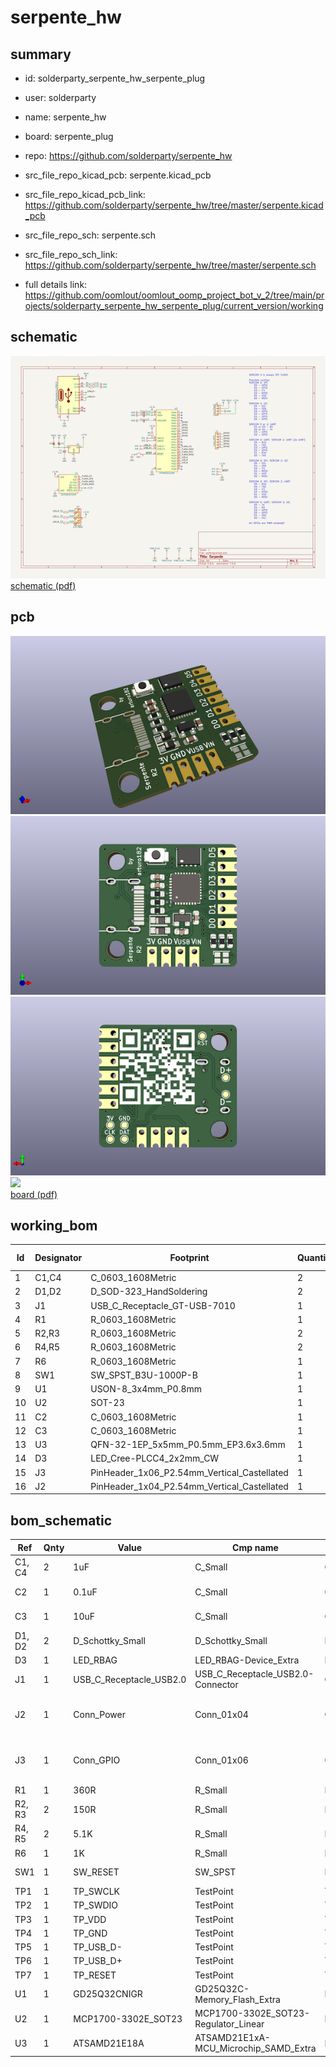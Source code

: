 # serpente_hw
 
## summary 
* id: solderparty_serpente_hw_serpente_plug
* user: solderparty
* name: serpente_hw
* board: serpente_plug
* repo: https://github.com/solderparty/serpente_hw
* src_file_repo_kicad_pcb: serpente.kicad_pcb
* src_file_repo_kicad_pcb_link: https://github.com/solderparty/serpente_hw/tree/master/serpente.kicad_pcb


* src_file_repo_sch: serpente.sch
* src_file_repo_sch_link: https://github.com/solderparty/serpente_hw/tree/master/serpente.sch
* full details link: https://github.com/oomlout/oomlout_oomp_project_bot_v_2/tree/main/projects/solderparty_serpente_hw_serpente_plug/current_version/working  

## schematic  
![](working_schematic_600.png)  
[schematic (pdf)](working_schematic.pdf) 






















## pcb  
![](working_3d_600.png) 
![](working_3d_front_600.png)  
![](working_3d_back_600.png)  
![](working_600.png)  
[board (pdf)](working.pdf)  

## working_bom
| Id | Designator | Footprint | Quantity | Designation | Supplier and ref |  | None | 
| --- | --- | --- | --- | --- | --- | --- | --- | 
| 1 | C1,C4 | C_0603_1608Metric | 2 | 1uF |  |  | [''] | 
| 2 | D1,D2 | D_SOD-323_HandSoldering | 2 | D_Schottky_Small |  |  | [''] | 
| 3 | J1 | USB_C_Receptacle_GT-USB-7010 | 1 | USB_C_Receptacle_USB2.0 |  |  | [''] | 
| 4 | R1 | R_0603_1608Metric | 1 | 360R |  |  | [''] | 
| 5 | R2,R3 | R_0603_1608Metric | 2 | 150R |  |  | [''] | 
| 6 | R4,R5 | R_0603_1608Metric | 2 | 5.1K |  |  | [''] | 
| 7 | R6 | R_0603_1608Metric | 1 | 1K |  |  | [''] | 
| 8 | SW1 | SW_SPST_B3U-1000P-B | 1 | SW_RESET |  |  | [''] | 
| 9 | U1 | USON-8_3x4mm_P0.8mm | 1 | GD25Q32CNIGR |  |  | [''] | 
| 10 | U2 | SOT-23 | 1 | MCP1700-3302E_SOT23 |  |  | [''] | 
| 11 | C2 | C_0603_1608Metric | 1 | 0.1uF |  |  | [''] | 
| 12 | C3 | C_0603_1608Metric | 1 | 10uF |  |  | [''] | 
| 13 | U3 | QFN-32-1EP_5x5mm_P0.5mm_EP3.6x3.6mm | 1 | ATSAMD21E18A |  |  | [''] | 
| 14 | D3 | LED_Cree-PLCC4_2x2mm_CW | 1 | LED_RBAG |  |  | [''] | 
| 15 | J3 | PinHeader_1x06_P2.54mm_Vertical_Castellated | 1 | Conn_GPIO |  |  | [''] | 
| 16 | J2 | PinHeader_1x04_P2.54mm_Vertical_Castellated | 1 | Conn_Power |  |  | [''] | 


## bom_schematic
| Ref | Qnty | Value | Cmp name | Footprint | Description | Vendor | DNP | 
| --- | --- | --- | --- | --- | --- | --- | --- | 
| C1, C4 | 2 | 1uF | C_Small | Capacitor_SMD:C_0603_1608Metric | Unpolarized capacitor, small symbol |  |  | 
| C2 | 1 | 0.1uF | C_Small | Capacitor_SMD:C_0603_1608Metric | Unpolarized capacitor, small symbol |  |  | 
| C3 | 1 | 10uF | C_Small | Capacitor_SMD:C_0603_1608Metric | Unpolarized capacitor, small symbol |  |  | 
| D1, D2 | 2 | D_Schottky_Small | D_Schottky_Small | Diode_SMD:D_SOD-323_HandSoldering | Schottky diode, small symbol |  |  | 
| D3 | 1 | LED_RBAG | LED_RBAG-Device_Extra | LED_SMD:LED_Cree-PLCC4_2x2mm_CW |  |  |  | 
| J1 | 1 | USB_C_Receptacle_USB2.0 | USB_C_Receptacle_USB2.0-Connector | Connector_USB_Extra:USB_C_Receptacle_GT-USB-7010 |  |  |  | 
| J2 | 1 | Conn_Power | Conn_01x04 | Connector_PinHeader_2.54mm_Extra:PinHeader_1x04_P2.54mm_Vertical_Castellated | Generic connector, single row, 01x04, script generated (kicad-library-utils/schlib/autogen/connector/) |  |  | 
| J3 | 1 | Conn_GPIO | Conn_01x06 | Connector_PinHeader_2.54mm_Extra:PinHeader_1x06_P2.54mm_Vertical_Castellated | Generic connector, single row, 01x06, script generated (kicad-library-utils/schlib/autogen/connector/) |  |  | 
| R1 | 1 | 360R | R_Small | Resistor_SMD:R_0603_1608Metric | Resistor, small symbol |  |  | 
| R2, R3 | 2 | 150R | R_Small | Resistor_SMD:R_0603_1608Metric | Resistor, small symbol |  |  | 
| R4, R5 | 2 | 5.1K | R_Small | Resistor_SMD:R_0603_1608Metric | Resistor, small symbol |  |  | 
| R6 | 1 | 1K | R_Small | Resistor_SMD:R_0603_1608Metric | Resistor, small symbol |  |  | 
| SW1 | 1 | SW_RESET | SW_SPST | Button_Switch_SMD:SW_SPST_B3U-1000P-B | Single Pole Single Throw (SPST) switch |  |  | 
| TP1 | 1 | TP_SWCLK | TestPoint | TestPoint:TestPoint_Pad_D1.0mm | test point |  |  | 
| TP2 | 1 | TP_SWDIO | TestPoint | TestPoint:TestPoint_Pad_D1.0mm | test point |  |  | 
| TP3 | 1 | TP_VDD | TestPoint | TestPoint:TestPoint_Pad_D1.0mm | test point |  |  | 
| TP4 | 1 | TP_GND | TestPoint | TestPoint:TestPoint_Pad_D1.0mm | test point |  |  | 
| TP5 | 1 | TP_USB_D- | TestPoint | TestPoint:TestPoint_Pad_D1.0mm | test point |  |  | 
| TP6 | 1 | TP_USB_D+ | TestPoint | TestPoint:TestPoint_Pad_D1.0mm | test point |  |  | 
| TP7 | 1 | TP_RESET | TestPoint | TestPoint:TestPoint_Pad_D1.0mm | test point |  |  | 
| U1 | 1 | GD25Q32CNIGR | GD25Q32C-Memory_Flash_Extra | Package_SON_Extra:USON-8_3x4mm_P0.8mm |  |  |  | 
| U2 | 1 | MCP1700-3302E_SOT23 | MCP1700-3302E_SOT23-Regulator_Linear | Package_TO_SOT_SMD:SOT-23 |  |  |  | 
| U3 | 1 | ATSAMD21E18A | ATSAMD21E1xA-MCU_Microchip_SAMD_Extra | Package_DFN_QFN:QFN-32-1EP_5x5mm_P0.5mm_EP3.6x3.6mm |  |  |  | 



